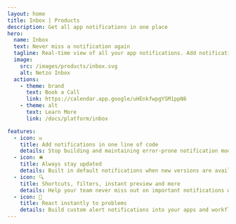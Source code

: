 ```yaml
---
layout: home
title: Inbox | Products
description: Get all app notifications in one place
hero:
  name: Inbox
  text: Never miss a notification again
  tagline: Real-time view of all your app notifications. Add notifications to your apps and receive them in Netzo to stay in control.
  image:
    src: /images/products/inbox.svg
    alt: Netzo Inbox
  actions:
    - theme: brand
      text: Book a Call
      link: https://calendar.app.google/uHEnkfwpgYSM1ppN6
    - theme: alt
      text: Learn More
      link: /docs/platform/inbox

features:
  - icon: ✉️
    title: Add notifications in one line of code
    details: Stop building and maintaining error-prone notification modules. Add notifications to all your apps in a single line of code.
  - icon: 🛎️
    title: Always stay updated
    details: Built in default notifications when new versions are available, when workflows run or fail, and more instantly, without the development work.
  - icon: 🔍
    title: Shortcuts, filters, instant preview and more
    details: Help your team never miss out on important notifications with advanced filtering, shortcuts and instant message previews.
  - icon: 🚨
    title: React instantly to problems
    details: Build custom alert notifications into your apps and workflows and react swiftly when problems arise.
---
```


<script setup>
import BannerCta from '@theme/components/banners/BannerCta.vue'
import Footer from '@theme/components/Footer.vue'
import locale from '@theme/../../locales/en'
</script>

<section class="mt-32">
  <BannerCta v-bind="locale.home.sectionBannerCta" />

  <!-- <NewsLetter /> -->

  <Footer v-bind="locale.footer" />
</section>


